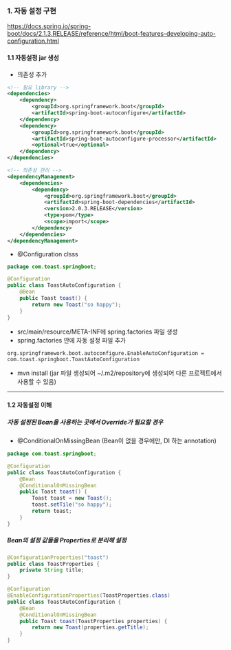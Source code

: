 ### 1. 자동 설정 구현
https://docs.spring.io/spring-boot/docs/2.1.3.RELEASE/reference/html/boot-features-developing-auto-configuration.html


#### 1.1 자동설정 jar 생성

* 의존성 추가
```xml
<!-- 필요 library -->
<dependencies>
    <dependency>
        <groupId>org.springframework.boot</groupId>
        <artifactId>spring-boot-autoconfigure</artifactId>
    </dependency>
    <dependency>
        <groupId>org.springframework.boot</groupId>
        <artifactId>spring-boot-autoconfigure-processor</artifactId>
        <optional>true</optional>
    </dependency>
</dependencies>

<!-- 의존성 관리 -->
<dependencyManagement>
    <dependencies>
        <dependency>
            <groupId>org.springframework.boot</groupId>
            <artifactId>spring-boot-dependencies</artifactId>
            <version>2.0.3.RELEASE</version>
            <type>pom</type>
            <scope>import</scope>
        </dependency>
    </dependencies>
</dependencyManagement>
```

* @Configuration clsss
```java
package com.toast.springboot;

@Configuration
public class ToastAutoConfiguration {
    @Bean
    public Toast toast() {
    	return new Toast("so happy");
    }	
}
```
* src/main/resource/META-INF에 spring.factories 파일 생성
* spring.factories 안에 자동 설정 파일 추가
```
org.springframework.boot.autoconfigure.EnableAutoConfiguration = com.toast.springboot.ToastAutoConfiguration
```
 
* mvn install (jar 파일 생성되어 ~/.m2/repository에 생성되어 다른 프로젝트에서 사용할 수 있음)

---

#### 1.2 자동설정 이해
##### 자동 설정된 Bean을 사용하는 곳에서 Override가 필요할 경우
* @ConditionalOnMissingBean (Bean이 없을 경우에만, DI 하는 annotation) 

```java
package com.toast.springboot;

@Configuration
public class ToastAutoConfiguration {
    @Bean
    @ConditionalOnMissingBean
    public Toast toast() {
    	Toast toast = new Toast();
    	toast.setTile("so happy");
    	return toast;
    }	
}
```

##### Bean의 설정 값들을 Properties로 분리해 설정

```java
@ConfigurationProperties("toast")
public class ToastProperties {
	private String title;	
}

@Configuration
@EnableConfigurationProperties(ToastProperties.class)
public class ToastAutoConfiguration {
    @Bean
    @ConditionalOnMissingBean
    public Toast toast(ToastProperties properties) {
    	return new Toast(properties.getTitle);
    }	
}
```